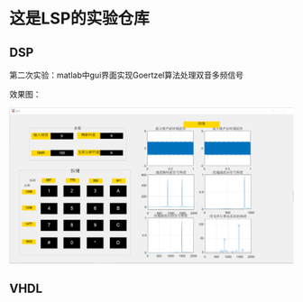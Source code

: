 # 这是LSP的实验仓库

## DSP

第二次实验：matlab中gui界面实现Goertzel算法处理双音多频信号

效果图：

![效果图](./DSP/DSP第二次实验/无标题.png)

## VHDL